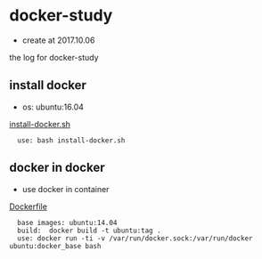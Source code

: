 # docker-study
- create at 2017.10.06

the log for docker-study

## install docker 
- os: ubuntu:16.04

[install-docker.sh](https://github.com/qinya0/docker-study/blob/master/install-docker.sh)
```
  use: bash install-docker.sh
```

## docker in docker
- use docker in container

[Dockerfile](https://github.com/qinya0/docker-study/blob/master/ubuntu_docker/Dockerfile)
```
  base images: ubuntu:14.04
  build:  docker build -t ubuntu:tag .
  use: docker run -ti -v /var/run/docker.sock:/var/run/docker ubuntu:docker_base bash
```
